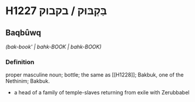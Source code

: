 # H1227 בַּקְבּוּק / בקבוק

## Baqbûwq

_(bak-book' | bahk-BOOK | bahk-BOOK)_

### Definition

proper masculine noun; bottle; the same as [[H1228]]; Bakbuk, one of the Nethinim; Bakbuk.

- a head of a family of temple-slaves returning from exile with Zerubbabel
